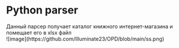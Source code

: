 <h1>Python parser</h1>
Данный парсер получает каталог книжного интернет-магазина и помещает его в xlsx файл <br>
![image](https://github.com/Illuminate23/OPD/blob/main/ss.png)

